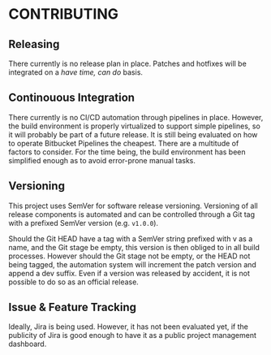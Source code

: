 # CONTRIBUTING

## Releasing

There currently is no release plan in place. Patches and hotfixes will be
integrated on a *have time, can do* basis.

## Continouous Integration

There currently is no CI/CD automation through pipelines in place. However,
the build environment is properly virtualized to support simple pipelines, so
it will probably be part of a future release. It is still being evaluated on
how to operate Bitbucket Pipelines the cheapest. There are a multitude of
factors to consider. For the time being, the build environment has been
simplified enough as to avoid error-prone manual tasks.

## Versioning

This project uses SemVer for software release versioning. Versioning of all
release components is automated and can be controlled through a Git tag with
a prefixed SemVer version (e.g. `v1.0.0`).

Should the Git HEAD have a tag with a SemVer string prefixed with v as a name,
and the Git stage be empty, this version is then obliged to in all build
processes. However should the Git stage not be empty, or the HEAD not being
tagged, the automation system will increment the patch version and append a dev
suffix. Even if a version was released by accident, it is not possible to do so
as an official release.

## Issue & Feature Tracking

Ideally, Jira is being used. However, it has not been evaluated yet, if the
publicity of Jira is good enough to have it as a public project management
dashboard.
